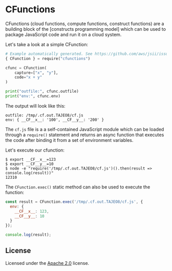 # CFunctions

CFunctions (cloud functions, compute functions, construct functions) are a
building block of the [constructs programming model] which can be used to
package JavaScript code and run it on a cloud system.

Let's take a look at a simple CFunction:

```python
# Example automatically generated. See https://github.com/aws/jsii/issues/826
{ CFunction } = require("cfunctions")

cfunc = CFunction(
    capture=["x", "y"],
    code="x + y"
)

print("outfile:", cfunc.outfile)
print("env:", cfunc.env)
```

The output will look like this:

```shell
outfile: /tmp/.cf.out.TAJEO8/cf.js
env: { __CF__x__: '100', __CF__y__: '200' }
```

The `cf.js` file is a a self-contained JavaScript module which can be loaded
through a `require()` statement and returns an async function that executes the
code after binding it from a set of environment variables.

Let's execute our cfunction:

```shell
$ export __CF__x__=123
$ export __CF__y__=10
$ node -e "require('/tmp/.cf.out.TAJEO8/cf.js')().then(result => console.log(result))"
12310
```

The `CFunction.exec()` static method can also be used to execute the function:

```js
const result = CFunction.exec('/tmp/.cf.out.TAJEO8/cf.js', {
  env: {
    __CF__x__: 123,
    __CF__y__: 10
  }
});

console.log(result);
```

## License

Licensed under the [Apache 2.0](./LICENSE) license.
